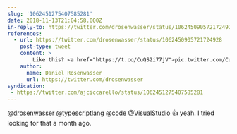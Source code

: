 ```yaml
---
slug: '1062451275407585281'
date: 2018-11-13T21:04:58.000Z
in-reply-to: https://twitter.com/drosenwasser/status/1062450905721724928
references:
  - url: https://twitter.com/drosenwasser/status/1062450905721724928
    post-type: tweet
    content: >
        Like this? <a href="https://t.co/CuQS2i77jV">pic.twitter.com/CuQS2i77jV</a>
    author:
      name: Daniel Rosenwasser
      url: https://twitter.com/drosenwasser
syndication:
 - https://twitter.com/ajciccarello/status/1062451275407585281
---
```


[@drosenwasser](https://twitter.com/drosenwasser) [@typescriptlang](https://twitter.com/typescriptlang) [@code](https://twitter.com/code) [@VisualStudio](https://twitter.com/VisualStudio) 👍 yeah. I tried looking for that a month ago.
